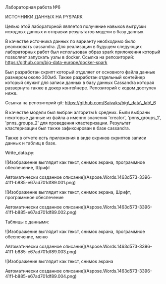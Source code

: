 ﻿Лабораторная работа №6

ИСТОЧНИКИ ДАННЫХ НА PYSPARK

Целью этой лабораторной является получение навыков выгрузки исходных данных и отправки результатов модели в базу данных.

В качестве источника данных по варианту необходимо было реализовать cassandra. Для реализации в будущем следующих лабораторных работ был использован образ spark приложения который позволяет запускать узлы в docker. Ссылка на репозиторий: <https://github.com/big-data-europe/docker-spark>

Был разработан скрипт который отделяет от основного файла данные размером около 300мб. Также разработан отдельный контейнер который служит для записи данных в базу данных Cassandra которая развернута также в докер контейнере. Репозиторий с кодом доступен ниже. 

Ссылка на репозиторий git: https://github.com/Saivaks/big\_data\_lab\_6

В качестве модели был выбран алгоритм k средних. Были выбраны некоторые данные из файла а именно значения 'creator', 'pnns\_groups\_1', 'pnns\_groups\_2' для проведения кластеризации. Результат кластеризации был также зафиксирован в базе cassandra. 

Также в отчете есть приложения в виде скринов скриптов записи данных и таблиц в базе. 

Write\_data.py:

![Изображение выглядит как текст, снимок экрана, программное обеспечение, Шрифт

Автоматически созданное описание](Aspose.Words.1463d573-3396-41f1-b885-e67ad701df89.001.png)

![Изображение выглядит как текст, снимок экрана, Шрифт, программное обеспечение

Автоматически созданное описание](Aspose.Words.1463d573-3396-41f1-b885-e67ad701df89.002.png)

Таблицы с данными:

![Изображение выглядит как текст, снимок экрана, программное обеспечение, меню

Автоматически созданное описание](Aspose.Words.1463d573-3396-41f1-b885-e67ad701df89.003.png)

![Изображение выглядит как текст, снимок экрана

Автоматически созданное описание](Aspose.Words.1463d573-3396-41f1-b885-e67ad701df89.004.png)


